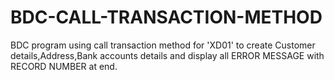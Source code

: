 # BDC-CALL-TRANSACTION-METHOD
BDC program using call transaction method for 'XD01' to create Customer details,Address,Bank accounts details and display all ERROR MESSAGE with RECORD NUMBER  at end.

